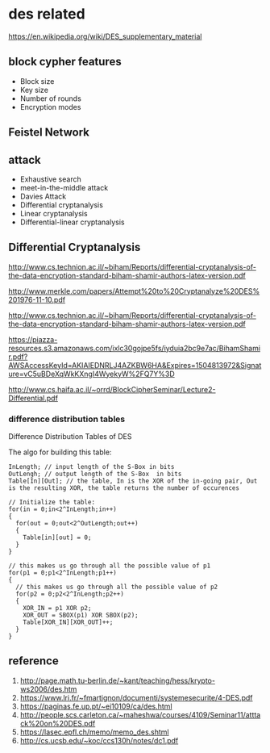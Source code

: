 # des related

https://en.wikipedia.org/wiki/DES_supplementary_material

## block cypher features

* Block size
* Key size
* Number of rounds
* Encryption modes

## Feistel Network

## attack

* Exhaustive search
* meet-in-the-middle attack
* Davies Attack
* Differential cryptanalysis
* Linear cryptanalysis
* Differential-linear cryptanalysis

## Differential Cryptanalysis

http://www.cs.technion.ac.il/~biham/Reports/differential-cryptanalysis-of-the-data-encryption-standard-biham-shamir-authors-latex-version.pdf

http://www.merkle.com/papers/Attempt%20to%20Cryptanalyze%20DES%201976-11-10.pdf

http://www.cs.technion.ac.il/~biham/Reports/differential-cryptanalysis-of-the-data-encryption-standard-biham-shamir-authors-latex-version.pdf

https://piazza-resources.s3.amazonaws.com/ixlc30gojpe5fs/iyduia2bc9e7ac/BihamShamir.pdf?AWSAccessKeyId=AKIAIEDNRLJ4AZKBW6HA&Expires=1504813972&Signature=vC5uBDeXqWkKXngI4WyekyW%2FQ7Y%3D

http://www.cs.haifa.ac.il/~orrd/BlockCipherSeminar/Lecture2-Differential.pdf

### difference distribution tables

Difference Distribution Tables of DES

The algo for building this table:

```
InLength; // input length of the S-Box in bits
OutLengh; // output length of the S-Box  in bits
Table[In][Out]; // the table, In is the XOR of the in-going pair, Out is the resulting XOR, the table returns the number of occurences

// Initialize the table:
for(in = 0;in<2^InLength;in++) 
{
  for(out = 0;out<2^OutLength;out++)
  {
    Table[in][out] = 0;
  }
}

// this makes us go through all the possible value of p1
for(p1 = 0;p1<2^InLength;p1++) 
{
  // this makes us go through all the possible value of p2
  for(p2 = 0;p2<2^InLength;p2++)
  {
    XOR_IN = p1 XOR p2;
    XOR_OUT = SBOX(p1) XOR SBOX(p2);
    Table[XOR_IN][XOR_OUT]++;
  }
} 
```

## reference
1. http://page.math.tu-berlin.de/~kant/teaching/hess/krypto-ws2006/des.htm
2. https://www.lri.fr/~fmartignon/documenti/systemesecurite/4-DES.pdf
3. https://paginas.fe.up.pt/~ei10109/ca/des.html
4. http://people.scs.carleton.ca/~maheshwa/courses/4109/Seminar11/atttack%20on%20DES.pdf
5. https://lasec.epfl.ch/memo/memo_des.shtml
6. http://cs.ucsb.edu/~koc/ccs130h/notes/dc1.pdf
